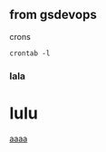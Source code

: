 



## from gsdevops  


crons  
``` shell
crontab -l
```

### lala  

# lulu

[aaaa](snippets/capturing_tcp_traffic.md)
